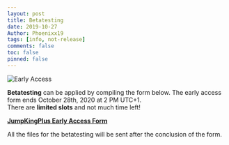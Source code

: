 ```yaml
---
layout: post
title: Betatesting
date: 2019-10-27
Author: Phoenixx19
tags: [info, not-release]
comments: false
toc: false
pinned: false
---
```


![Early Access](https://raw.githubusercontent.com/Phoenixx19/JumpKingPlus/master/docs/images/Banner.png)

<p><strong>Betatesting</strong> can be applied by compiling the form below.
The early access form ends October 28th, 2020 at 2 PM UTC+1.<br>
There are <strong>limited slots</strong> and not much time left!</p>

<a href="https://forms.office.com/Pages/ResponsePage.aspx?id=DQSIkWdsW0yxEjajBLZtrQAAAAAAAAAAAANAAcgqL_5UMVg4OTU3Mlg0TFVGUk5LWkE4SEFDVEgzRS4u"><strong>JumpKingPlus Early Access Form</strong></a>

<p>All the files for the betatesting will be sent after the conclusion of the form.</p>